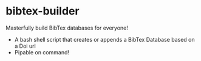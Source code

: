 # bibtex-builder
Masterfully build BibTex databases for everyone!

- A bash shell script that creates or appends a BibTex Database based on a Doi url
- Pipable on command!
  
